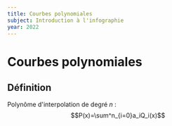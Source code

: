 ```yaml
---
title: Courbes polynomiales
subject: Introduction à l'infographie
year: 2022
---
```

# Courbes polynomiales
## Définition
Polynôme d'interpolation de degré $n$ :
$$P(x)=\sum^n_{i=0}a_iQ_i(x)$$
